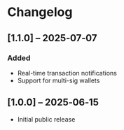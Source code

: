 
# Changelog

## [1.1.0] – 2025‑07‑07
### Added
- Real-time transaction notifications
- Support for multi-sig wallets

## [1.0.0] – 2025‑06‑15
- Initial public release
